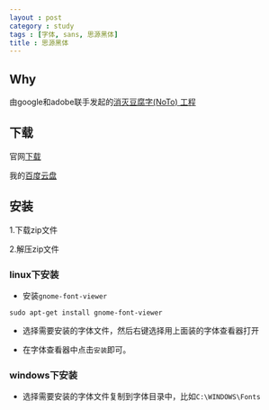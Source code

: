 ```yaml
---
layout : post
category : study
tags : [字体, sans, 思源黑体]
title : 思源黑体
---
```


## Why

由google和adobe联手发起的[消灭豆腐字(NoTo) 工程](http://finance.sina.com.cn/leadership/mroll/20141120/235320876720.shtml) 

## 下载

官网[下载](https://www.google.com/get/noto/#/family/noto-sans-hans)

我的[百度云盘](http://pan.baidu.com/s/1hqFzJRu)

## 安装

1.下载zip文件

2.解压zip文件

### linux下安装

- 安装`gnome-font-viewer`

```
sudo apt-get install gnome-font-viewer
```

- 选择需要安装的字体文件，然后右键选择用上面装的字体查看器打开

- 在字体查看器中点击`安装`即可。

### windows下安装

- 选择需要安装的字体文件复制到字体目录中，比如`C:\WINDOWS\Fonts`
